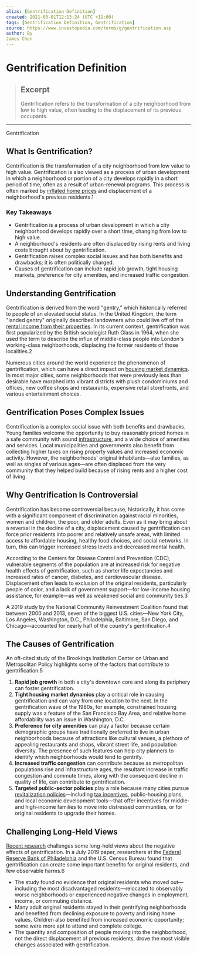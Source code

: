 ```yaml
---
alias: [Gentrification Definition]
created: 2021-03-01T12:13:24 (UTC +11:00)
tags: [Gentrification Definition, Gentrification]
source: https://www.investopedia.com/terms/g/gentrification.asp
author: By
James Chen
---
```


# Gentrification Definition

> ## Excerpt
> Gentrification refers to the transformation of a city neighborhood from low to high value, often leading to the displacement of its previous occupants.

---

Gentrification
## What Is Gentrification?

Gentrification is the transformation of a city neighborhood from low value to high value. Gentrification is also viewed as a process of urban development in which a neighborhood or portion of a city develops rapidly in a short period of time, often as a result of urban-renewal programs. This process is often marked by [inflated home prices](https://www.investopedia.com/terms/h/housing_bubble.asp) and displacement of a neighborhood's previous residents.1

### Key Takeaways

-   Gentrification is a process of urban development in which a city neighborhood develops rapidly over a short time, changing from low to high value.
-   A neighborhood's residents are often displaced by rising rents and living costs brought about by gentrification.
-   Gentrification raises complex social issues and has both benefits and drawbacks; it is often politically charged.
-   Causes of gentrification can include rapid job growth, tight housing markets, preference for city amenities, and increased traffic congestion.

## Understanding Gentrification

Gentrification is derived from the word "gentry," which historically referred to people of an elevated social status. In the United Kingdom, the term "landed gentry" originally described landowners who could live off of the [rental income from their properties](https://www.investopedia.com/terms/i/income_property.asp). In its current context, gentrification was first popularized by the British sociologist Ruth Glass in 1964, when she used the term to describe the influx of middle-class people into London's working-class neighborhoods, displacing the former residents of those localities.2

Numerous cities around the world experience the phenomenon of gentrification, which can have a direct impact on [housing market dynamics](https://www.investopedia.com/articles/personal-finance/033015/top-us-housing-market-indicators.asp). In most major cities, some neighborhoods that were previously less than desirable have morphed into vibrant districts with plush condominiums and offices, new coffee shops and restaurants, expensive retail storefronts, and various entertainment choices.

## Gentrification Poses Complex Issues

Gentrification is a complex social issue with both benefits and drawbacks. Young families welcome the opportunity to buy reasonably priced homes in a safe community with sound [infrastructure](https://www.investopedia.com/terms/i/infrastructure.asp), and a wide choice of amenities and services. Local municipalities and governments also benefit from collecting higher taxes on rising property values and increased economic activity. However, the neighborhoods' original inhabitants—also families, as well as singles of various ages—are often displaced from the very community that they helped build because of rising rents and a higher cost of living.

## Why Gentrification Is Controversial

Gentrification has become controversial because, historically, it has come with a significant component of discrimination against racial minorities, women and children, the poor, and older adults. Even as it may bring about a reversal in the decline of a city, displacement caused by gentrification can force prior residents into poorer and relatively unsafe areas, with limited access to affordable housing, healthy food choices, and social networks. In turn, this can trigger increased stress levels and decreased mental health.

According to the Centers for Disease Control and Prevention (CDC), vulnerable segments of the population are at increased risk for negative health effects of gentrification, such as shorter life expectancies and increased rates of cancer, diabetes, and cardiovascular disease. Displacement often leads to exclusion of the original residents, particularly people of color, and a lack of government support—for low-income housing assistance, for example—as well as weakened social and community ties.3

A 2019 study by the National Community Reinvestment Coalition found that between 2000 and 2013, seven of the biggest U.S. cities—New York City, Los Angeles, Washington, D.C., Philadelphia, Baltimore, San Diego, and Chicago—accounted for nearly half of the country's gentrification.4

## The Causes of Gentrification

An oft-cited study of the Brookings Institution Center on Urban and Metropolitan Policy highlights some of the factors that contribute to gentrification.5

1.  **Rapid job growth** in both a city's downtown core and along its periphery can foster gentrification.
2.  **Tight housing market** **dynamics** play a critical role in causing gentrification and can vary from one location to the next. In the gentrification wave of the 1980s, for example, constrained housing supply was a feature of the San Francisco Bay Area, and relative home affordability was an issue in Washington, D.C.
3.  **Preference for city amenities** can play a factor because certain demographic groups have traditionally preferred to live in urban neighborhoods because of attractions like cultural venues, a plethora of appealing restaurants and shops, vibrant street life, and population diversity. The presence of such features can help city planners to identify which neighborhoods would tend to gentrify.
4.  **Increased traffic congestion** can contribute because as metropolitan populations rise and infrastructure ages, the resultant increase in traffic congestion and commute times, along with the consequent decline in quality of life, can contribute to gentrification.
6.  **Targeted public-sector policies** play a role because many cities pursue [revitalization policies](https://www.investopedia.com/terms/u/urban-development-act-of-1970.asp)—including [tax incentives](https://www.investopedia.com/terms/t/tax-break.asp), public-housing plans, and local economic development tools—that offer incentives for middle- and high-income families to move into distressed communities, or for original residents to upgrade their homes.

## Challenging Long-Held Views

[Recent research](https://www.washingtonpost.com/outlook/2019/04/08/yes-you-can-gentrify-neighborhood-without-pushing-out-poor-people/) challenges some long-held views about the negative effects of gentrification. In a July 2019 paper, researchers at the [Federal Reserve Bank of Philadelphia](https://www.investopedia.com/terms/f/federal-reserve-bank-of-philadelphia.asp) and the U.S. Census Bureau found that gentrification can create some important benefits for original residents, and few observable harms.6

-   The study found no evidence that original residents who moved out—including the most disadvantaged residents—relocated to observably worse neighborhoods or experienced negative changes in employment, income, or commuting distance.
-   Many adult original residents stayed in their gentrifying neighborhoods and benefited from declining exposure to poverty and rising home values. Children also benefited from increased economic opportunity; some were more apt to attend and complete college.
-   The quantity and composition of people moving into the neighborhood, not the direct displacement of previous residents, drove the most visible changes associated with gentrification.

